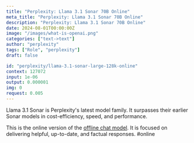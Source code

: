 ```yaml
---
title: "Perplexity: Llama 3.1 Sonar 70B Online"
meta_title: "Perplexity: Llama 3.1 Sonar 70B Online"
description: "Perplexity: Llama 3.1 Sonar 70B Online"
date: 2024-08-01T00:00:00Z
image: "/images/what-is-openai.png"
categories: ["text->text"]
author: "perplexity"
tags: ["Role", "perplexity"]
draft: false

id: "perplexity/llama-3.1-sonar-large-128k-online"
context: 127072
input: 1e-06
output: 0.000001
img: 0
request: 0.005
---
```


Llama 3.1 Sonar is Perplexity's latest model family. It surpasses their earlier Sonar models in cost-efficiency, speed, and performance.

This is the online version of the [offline chat model](/models/perplexity/llama-3.1-sonar-large-128k-chat). It is focused on delivering helpful, up-to-date, and factual responses. #online

